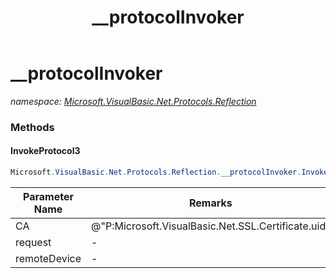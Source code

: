 ﻿---
title: __protocolInvoker
---

# __protocolInvoker
_namespace: [Microsoft.VisualBasic.Net.Protocols.Reflection](N-Microsoft.VisualBasic.Net.Protocols.Reflection.html)_





### Methods

#### InvokeProtocol3
```csharp
Microsoft.VisualBasic.Net.Protocols.Reflection.__protocolInvoker.InvokeProtocol3(System.Int64,Microsoft.VisualBasic.Net.Protocols.RequestStream,System.Net.IPEndPoint)
```


|Parameter Name|Remarks|
|--------------|-------|
|CA|@"P:Microsoft.VisualBasic.Net.SSL.Certificate.uid"|
|request|-|
|remoteDevice|-|



